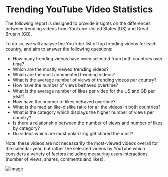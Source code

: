 # Trending YouTube Video Statistics 

The following report is designed to provide insights on the differences between trending videos from YouTube United States (US) and Great Brutain (GB).

To do so, we will analyse the YouTube list of top trending videos for each country, and aim to answer the following questions:

- How many trending videos have been selected from both countries over time?
- Which are the mostly viewed trending videos?
- Which are the most commented trending videos?
- What is the average number of views of trending videos per country?
- How have the number of views behaved overtime?
- What is the average number of likes per video for the US and GB per year?
- How have the number of likes behaved overtime?
- What is the median like-dislike ratio for all the videos in both countries?
- What is the category which displays the higher number of views per country?
- Is there a relationship between the number of views and number of likes by category?
- Do videos which are most polarizing get shared the most?

Note: these videos are not necessarily the most-viewed videos overall for the calendar year, but rather the selected videos by YouTube which considers a variety of factors including measuring users interactions (number of views, shares, comments and likes).

![image](https://www.billboard.com/wp-content/uploads/2022/10/youtube-logo-2022-billboard-espagnol-1548.jpg?w=942&h=623&crop=1)
